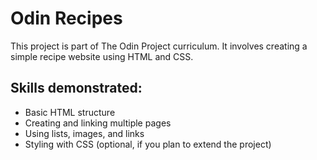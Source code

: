 # Odin Recipes

This project is part of The Odin Project curriculum. It involves creating a simple recipe website using HTML and CSS.

## Skills demonstrated:
- Basic HTML structure
- Creating and linking multiple pages
- Using lists, images, and links
- Styling with CSS (optional, if you plan to extend the project)